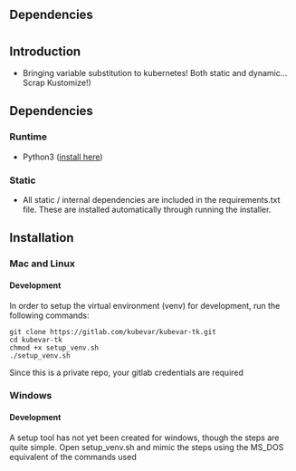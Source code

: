 ## Dependencies



# 

## Introduction

- Bringing variable substitution to kubernetes! Both static and dynamic... Scrap Kustomize!)

## Dependencies

### Runtime

- Python3 ([install here](https://www.python.org/downloads/))

### Static

- All static / internal dependencies are included in the requirements.txt file. These are installed automatically through running the installer.


## Installation

### Mac and Linux

#### Development

In order to setup the virtual environment (venv) for development, run the following commands:

    git clone https://gitlab.com/kubevar/kubevar-tk.git
    cd kubevar-tk
    chmod +x setup_venv.sh
    ./setup_venv.sh

Since this is a private repo, your gitlab credentials are required


<!-- ### Mac and Linux
Run the following command in a terminal with a POSIX compliant shell:

    git clone https://gitlab.com/bit-memo/devtools/varsub.git
    chmod +x varsub/varsub
    sudo mv varsub/varsub /usr/local/bin/varsub
    echo y | rm -R ./varsub

Since this is a private repo, your gitlab credentials are required

---
To uninstall, simply use:

    sudo rm /usr/local/bin/varsub -->

### Windows

#### Development

A setup tool has not yet been created for windows, though the steps are quite simple. Open setup_venv.sh and mimic the steps using the MS_DOS equivalent of the commands used

<!-- This is not currently supported for windows (except through virtualising Linux, perhaps through cygwin etc) -->
